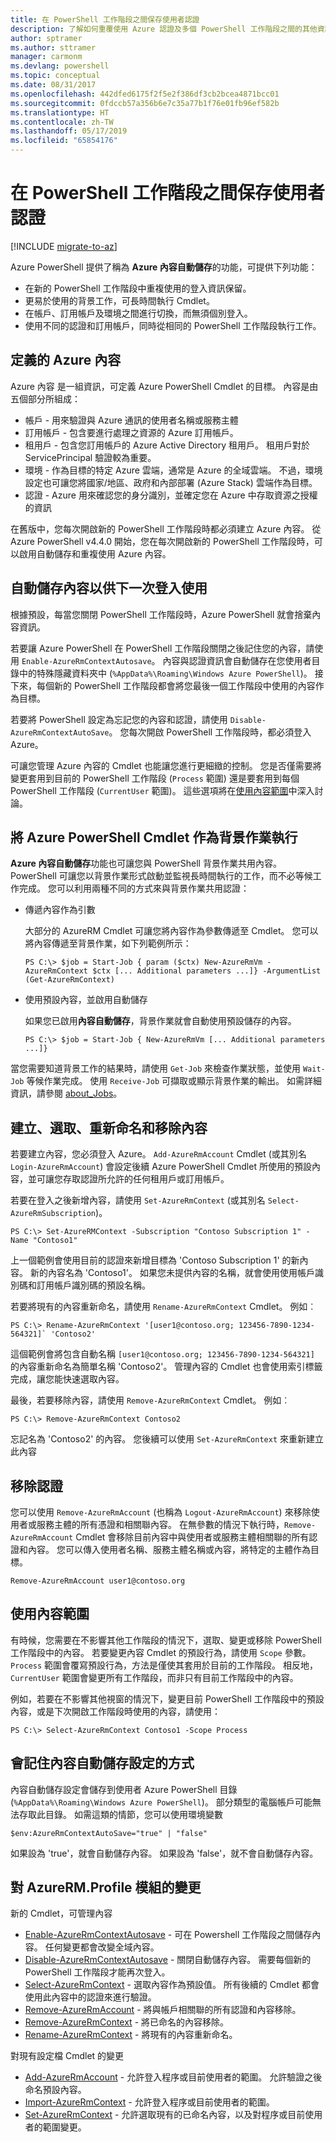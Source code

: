 ```yaml
---
title: 在 PowerShell 工作階段之間保存使用者認證
description: 了解如何重覆使用 Azure 認證及多個 PowerShell 工作階段之間的其他資訊。
author: sptramer
ms.author: sttramer
manager: carmonm
ms.devlang: powershell
ms.topic: conceptual
ms.date: 08/31/2017
ms.openlocfilehash: 442dfed6175f2f5e2f386df3cb2bcea4871bcc01
ms.sourcegitcommit: 0fdccb57a356b6e7c35a77b1f76e01fb96ef582b
ms.translationtype: HT
ms.contentlocale: zh-TW
ms.lasthandoff: 05/17/2019
ms.locfileid: "65854176"
---
```

# <a name="persisting-user-credentials-across-powershell-sessions"></a>在 PowerShell 工作階段之間保存使用者認證

[!INCLUDE [migrate-to-az](../includes/migrate-to-az.md)]

Azure PowerShell 提供了稱為 **Azure 內容自動儲存**的功能，可提供下列功能：

- 在新的 PowerShell 工作階段中重複使用的登入資訊保留。
- 更易於使用的背景工作，可長時間執行 Cmdlet。
- 在帳戶、訂用帳戶及環境之間進行切換，而無須個別登入。
- 使用不同的認證和訂用帳戶，同時從相同的 PowerShell 工作階段執行工作。

## <a name="azure-contexts-defined"></a>定義的 Azure 內容

Azure 內容  是一組資訊，可定義 Azure PowerShell Cmdlet 的目標。 內容是由五個部分所組成：

- 帳戶  - 用來驗證與 Azure 通訊的使用者名稱或服務主體
- 訂用帳戶  - 包含要進行處理之資源的 Azure 訂用帳戶。
- 租用戶  - 包含您訂用帳戶的 Azure Active Directory 租用戶。 租用戶對於 ServicePrincipal 驗證較為重要。
- 環境  - 作為目標的特定 Azure 雲端，通常是 Azure 的全域雲端。
  不過，環境設定也可讓您將國家/地區、政府和內部部署 (Azure Stack) 雲端作為目標。
- 認證  - Azure 用來確認您的身分識別，並確定您在 Azure 中存取資源之授權的資訊

在舊版中，您每次開啟新的 PowerShell 工作階段時都必須建立 Azure 內容。 從 Azure PowerShell v4.4.0 開始，您在每次開啟新的 PowerShell 工作階段時，可以啟用自動儲存和重複使用 Azure 內容。

## <a name="automatically-saving-the-context-for-the-next-sign-in"></a>自動儲存內容以供下一次登入使用

根據預設，每當您關閉 PowerShell 工作階段時，Azure PowerShell 就會捨棄內容資訊。

若要讓 Azure PowerShell 在 PowerShell 工作階段關閉之後記住您的內容，請使用 `Enable-AzureRmContextAutosave`。 內容與認證資訊會自動儲存在您使用者目錄中的特殊隱藏資料夾中 (`%AppData%\Roaming\Windows Azure PowerShell`)。
接下來，每個新的 PowerShell 工作階段都會將您最後一個工作階段中使用的內容作為目標。

若要將 PowerShell 設定為忘記您的內容和認證，請使用 `Disable-AzureRmContextAutoSave`。 您每次開啟 PowerShell 工作階段時，都必須登入 Azure。

可讓您管理 Azure 內容的 Cmdlet 也能讓您進行更細緻的控制。 您是否僅需要將變更套用到目前的 PowerShell 工作階段 (`Process` 範圍) 還是要套用到每個 PowerShell 工作階段 (`CurrentUser` 範圍)。 這些選項將在[使用內容範圍](#using-context-scopes)中深入討論。

## <a name="running-azure-powershell-cmdlets-as-background-jobs"></a>將 Azure PowerShell Cmdlet 作為背景作業執行

**Azure 內容自動儲存**功能也可讓您與 PowerShell 背景作業共用內容。 PowerShell 可讓您以背景作業形式啟動並監視長時間執行的工作，而不必等候工作完成。 您可以利用兩種不同的方式來與背景作業共用認證：

- 傳遞內容作為引數

  大部分的 AzureRM Cmdlet 可讓您將內容作為參數傳遞至 Cmdlet。 您可以將內容傳遞至背景作業，如下列範例所示：

  ```powershell-interactive
  PS C:\> $job = Start-Job { param ($ctx) New-AzureRmVm -AzureRmContext $ctx [... Additional parameters ...]} -ArgumentList (Get-AzureRmContext)
  ```

- 使用預設內容，並啟用自動儲存

  如果您已啟用**內容自動儲存**，背景作業就會自動使用預設儲存的內容。

  ```powershell-interactive
  PS C:\> $job = Start-Job { New-AzureRmVm [... Additional parameters ...]}
  ```

當您需要知道背景工作的結果時，請使用 `Get-Job` 來檢查作業狀態，並使用 `Wait-Job` 等候作業完成。 使用 `Receive-Job` 可擷取或顯示背景作業的輸出。 如需詳細資訊，請參閱 [about_Jobs](/powershell/module/microsoft.powershell.core/about/about_jobs)。

## <a name="creating-selecting-renaming-and-removing-contexts"></a>建立、選取、重新命名和移除內容

若要建立內容，您必須登入 Azure。 `Add-AzureRmAccount` Cmdlet (或其別名 `Login-AzureRmAccount`) 會設定後續 Azure PowerShell Cmdlet 所使用的預設內容，並可讓您存取認證所允許的任何租用戶或訂用帳戶。

若要在登入之後新增內容，請使用 `Set-AzureRmContext` (或其別名 `Select-AzureRmSubscription`)。

```azurepowershell-interactive
PS C:\> Set-AzureRMContext -Subscription "Contoso Subscription 1" -Name "Contoso1"
```

上一個範例會使用目前的認證來新增目標為 'Contoso Subscription 1' 的新內容。 新的內容名為 'Contoso1'。 如果您未提供內容的名稱，就會使用使用帳戶識別碼和訂用帳戶識別碼的預設名稱。

若要將現有的內容重新命名，請使用 `Rename-AzureRmContext` Cmdlet。 例如︰

```azurepowershell-interactive
PS C:\> Rename-AzureRmContext '[user1@contoso.org; 123456-7890-1234-564321]` 'Contoso2'
```

這個範例會將包含自動名稱 `[user1@contoso.org; 123456-7890-1234-564321]` 的內容重新命名為簡單名稱 'Contoso2'。 管理內容的 Cmdlet 也會使用索引標籤完成，讓您能快速選取內容。

最後，若要移除內容，請使用 `Remove-AzureRmContext` Cmdlet。  例如︰

```azurepowershell-interactive
PS C:\> Remove-AzureRmContext Contoso2
```

忘記名為 'Contoso2' 的內容。 您後續可以使用 `Set-AzureRmContext` 來重新建立此內容

## <a name="removing-credentials"></a>移除認證

您可以使用 `Remove-AzureRmAccount` (也稱為 `Logout-AzureRmAccount`) 來移除使用者或服務主體的所有憑證和相關聯內容。 在無參數的情況下執行時，`Remove-AzureRmAccount` Cmdlet 會移除目前內容中與使用者或服務主體相關聯的所有認證和內容。 您可以傳入使用者名稱、服務主體名稱或內容，將特定的主體作為目標。

```azurepowershell-interactive
Remove-AzureRmAccount user1@contoso.org
```

## <a name="using-context-scopes"></a>使用內容範圍

有時候，您需要在不影響其他工作階段的情況下，選取、變更或移除 PowerShell 工作階段中的內容。 若要變更內容 Cmdlet 的預設行為，請使用 `Scope` 參數。 `Process` 範圍會覆寫預設行為，方法是僅使其套用於目前的工作階段。 相反地，`CurrentUser` 範圍會變更所有工作階段，而非只有目前工作階段中的內容。

例如，若要在不影響其他視窗的情況下，變更目前 PowerShell 工作階段中的預設內容，或是下次開啟工作階段時使用的內容，請使用：

```azurepowershell-interactive
PS C:\> Select-AzureRmContext Contoso1 -Scope Process
```

## <a name="how-the-context-autosave-setting-is-remembered"></a>會記住內容自動儲存設定的方式

內容自動儲存設定會儲存到使用者 Azure PowerShell 目錄 (`%AppData%\Roaming\Windows Azure PowerShell`)。 部分類型的電腦帳戶可能無法存取此目錄。 如需這類的情節，您可以使用環境變數

```azurepowershell-interactive
$env:AzureRmContextAutoSave="true" | "false"
```

如果設為 'true'，就會自動儲存內容。 如果設為 'false'，就不會自動儲存內容。

## <a name="changes-to-the-azurermprofile-module"></a>對 AzureRM.Profile 模組的變更

新的 Cmdlet，可管理內容

- [Enable-AzureRmContextAutosave][enable] - 可在 Powershell 工作階段之間儲存內容。
  任何變更都會改變全域內容。
- [Disable-AzureRmContextAutosave][disable] - 關閉自動儲存內容。 需要每個新的 PowerShell 工作階段才能再次登入。
- [Select-AzureRmContext][select] - 選取內容作為預設值。 所有後續的 Cmdlet 都會使用此內容中的認證來進行驗證。
- [Remove-AzureRmAccount][remove-cred] - 將與帳戶相關聯的所有認證和內容移除。
- [Remove-AzureRmContext][remove-context] - 將已命名的內容移除。
- [Rename-AzureRmContext][rename] - 將現有的內容重新命名。

對現有設定檔 Cmdlet 的變更

- [Add-AzureRmAccount][login] - 允許登入程序或目前使用者的範圍。
  允許驗證之後命名預設內容。
- [Import-AzureRmContext][import] - 允許登入程序或目前使用者的範圍。
- [Set-AzureRmContext][set-context] - 允許選取現有的已命名內容，以及對程序或目前使用者的範圍變更。

<!-- Hyperlinks -->
[enable]: /powershell/module/azurerm.profile/Enable-AzureRmContextAutosave
[disable]: /powershell/module/azurerm.profile/Disable-AzureRmContextAutosave
[select]: /powershell/module/azurerm.profile/Select-AzureRmContext
[remove-cred]: /powershell/module/azurerm.profile/Remove-AzureRmAccount
[remove-context]: /powershell/module/azurerm.profile/Remove-AzureRmContext
[rename]: /powershell/module/azurerm.profile/Rename-AzureRmContext

<!-- Updated cmdlets -->
[login]: /powershell/module/azurerm.profile/Add-AzureRmAccount
[import]: /powershell/module/azurerm.profile/Import-AzureRmAccount
[set-context]: /powershell/module/azurerm.profile/Import-AzureRmContext
